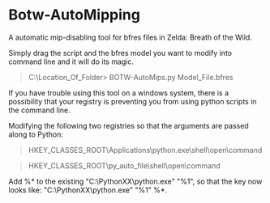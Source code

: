 # Botw-AutoMipping
A automatic mip-disabling tool for bfres files in Zelda: Breath of the Wild.

Simply drag the script and the bfres model you want to modify into command line and it will do its magic.

>C:\Location_Of_Folder\> BOTW-AutoMips.py Model_File.bfres

If you have trouble using this tool on a windows system, there is a possibility that your registry is preventing you from using python scripts in the command line.

Modifying the following two registries so that the arguments are passed along to Python:

> HKEY_CLASSES_ROOT\Applications\python.exe\shell\open\command

> HKEY_CLASSES_ROOT\py_auto_file\shell\open\command

Add %* to the existing "C:\PythonXX\python.exe" "%1", so that the key now looks like: "C:\PythonXX\python.exe" "%1" %*.
